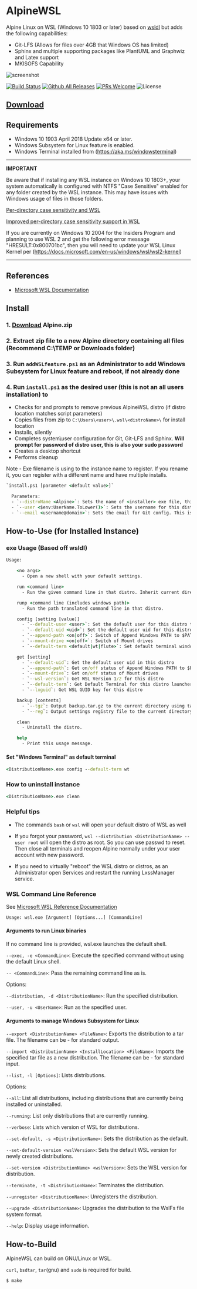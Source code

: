 # AlpineWSL

Alpine Linux on WSL (Windows 10 1803 or later)
based on [wsldl](https://github.com/yuk7/wsldl)
but adds the following capabilities:

* Git-LFS (Allows for files over 4GB that Windows OS has limited)
* Sphinx and multiple supporting packages like PlantUML and Graphwiz and Latex support
* MKISOFS Capability

![screenshot](https://raw.githubusercontent.com/wiki/yuk7/wsldl/img/Arch_Alpine_Cent.png)

[![Build Status](https://img.shields.io/travis/binarylandscapes/AlpineWSL.svg?style=flat-square)](https://travis-ci.org/binarylandscapes/AlpineWSL)
[![Github All Releases](https://img.shields.io/github/downloads/binarylandscapes/AlpineWSL/total.svg?style=flat-square)](https://github.com/binarylandscapes/AlpineWSL/releases/latest)
[![PRs Welcome](https://img.shields.io/badge/PRs-welcome-brightgreen.svg?style=flat-square)](http://makeapullrequest.com)
![License](https://img.shields.io/github/license/binarylandscapes/AlpineWSL.svg?style=flat-square)

## [Download](https://github.com/binarylandscapes/AlpineWSL/releases/latest)

## Requirements

* Windows 10 1903 April 2018 Update x64 or later.
* Windows Subsystem for Linux feature is enabled.
* Windows Terminal installed from (https://aka.ms/windowsterminal)

---
**IMPORTANT**

Be aware that if installing any WSL instance on Windows 10 1803+, your system automatically is configured with NTFS "Case Sensitive" enabled for any folder created by the WSL instance. This may have issues with Windows usage of files in those folders.

[Per-directory case sensitivity and WSL](https://blogs.msdn.microsoft.com/commandline/2018/02/28/per-directory-case-sensitivity-and-wsl/)

[Improved per-directory case sensitivity support in WSL](https://devblogs.microsoft.com/commandline/improved-per-directory-case-sensitivity-support-in-wsl/)

If you are currently on Windows 10 2004 for the Insiders Program and planning to use WSL 2 and get the following error message "HRESULT:0x800701bc", then you will need to update your WSL Linux Kernel per (https://docs.microsoft.com/en-us/windows/wsl/wsl2-kernel)

---

## References

* [Microsoft WSL Documentation](https://docs.microsoft.com/en-us/windows/wsl/about)

## Install

### 1. [Download](https://github.com/binarylandscapes/AlpineWSL/releases/latest) Alpine.zip

### 2. Extract zip file to a new Alpine directory containing all files (Recommend C:\TEMP or Downloads folder)

### 3. Run ```addWSLfeature.ps1``` as an Administrator to add Windows Subsystem for Linux feature and reboot, if not already done

### 4. Run ```install.ps1``` as the desired user (this is not an all users installation) to

* Checks for and prompts to remove previous AlpineWSL distro (if distro location matches script parameters)
* Copies files from zip to ```C:\Users\<user>\.wsl\<distroName>\``` for install location
* Installs, silently
* Completes system\user configuration for Git, Git-LFS and Sphinx. **Will prompt for password of distro user, this is also your sudo password**
* Creates a desktop shortcut
* Performs cleanup

Note -  Exe filename is using to the instance name to register. If you rename it, you can register with a different name and have multiple installs.

```cmd
`install.ps1 [parameter <default value>]`

  Parameters:
  - `--distroName <Alpine>`: Sets the name of <installer> exe file, this must match the filename of the actual exe
  - `--user <$env:UserName.ToLower()>`: Sets the username for this distro and Git to your Windows user name that opened Powershell
  - `--email <username@domain>`: Sets the email for Git config. This is forced prompted to enter during script
```

## How-to-Use (for Installed Instance)

### exe Usage (Based off wsldl)

```cmd
Usage:

    <no args>
      - Open a new shell with your default settings.

    run <command line>
      - Run the given command line in that distro. Inherit current directory.

    runp <command line (includes windows path)>
      - Run the path translated command line in that distro.

    config [setting [value]]
      - `--default-user <user>`: Set the default user for this distro to <user>
      - `--default-uid <uid>`: Set the default user uid for this distro to <uid>
      - `--append-path <on|off>`: Switch of Append Windows PATH to $PATH
      - `--mount-drive <on|off>`: Switch of Mount drives
      - `--default-term <default|wt|flute>`: Set default terminal window

    get [setting]
      - `--default-uid`: Get the default user uid in this distro
      - `--append-path`: Get on/off status of Append Windows PATH to $PATH
      - `--mount-drive`: Get on/off status of Mount drives
      - `--wsl-version`: Get WSL Version 1/2 for this distro
      - `--default-term`: Get Default Terminal for this distro launcher
      - `--lxguid`: Get WSL GUID key for this distro

    backup [contents]
      - `--tgz`: Output backup.tar.gz to the current directory using tar command
      - `--reg`: Output settings registry file to the current directory

    clean
      - Uninstall the distro.

    help
      - Print this usage message.
```

#### Set "Windows Terminal" as default terminal

```cmd
<DistributionName>.exe config --default-term wt
```

### How to uninstall instance

```cmd
<DistributionName>.exe clean

```

### Helpful tips

* The commands `bash` or `wsl` will open your default distro of WSL as well

* If you forgot your password, `wsl --distribution <DistributionName> --user root` will open the distro as root. So you can use passwd <user> to reset. Then close all terminals and reopen Alpine normally under your user account with new password.

* If you need to virtually "reboot" the WSL distro or distros, as an Administrator open Services and restart the running LxssManager service. 


### WSL Command Line Reference

See [Microsoft WSL Reference Documentation](https://docs.microsoft.com/en-us/windows/wsl/reference)

```cmd
Usage: wsl.exe [Argument] [Options...] [CommandLine]
```

#### Arguments to run Linux binaries

If no command line is provided, wsl.exe launches the default shell.

`--exec, -e <CommandLine>`: Execute the specified command without using the default Linux shell.

`-- <CommandLine>`: Pass the remaining command line as is.

  Options:

  `--distribution, -d <DistributionName>`: Run the specified distribution.

  `--user, -u <UserName>`: Run as the specified user.

#### Arguments to manage Windows Subsystem for Linux

`--export <DistributionName> <FileName>`: Exports the distribution to a tar file.
                                          The filename can be - for standard output.

`--import <DistributionName> <InstallLocation> <FileName>`: Imports the specified tar file as a new distribution.
                                                            The filename can be - for standard input.

`--list, -l [Options]`: Lists distributions.

  Options:

  `--all`: List all distributions, including distributions that are currently
           being installed or uninstalled.

  `--running`: List only distributions that are currently running.

  `--verbose`: Lists which version of WSL for distributions.

  `--set-default, -s <DistributionName>`: Sets the distribution as the default.

  `--set-default-version <wslVersion>`: Sets the default WSL version for newly created distributions.

  `--set-version <DistributionName> <wslVersion>`: Sets the WSL version for distribution.

  `--terminate, -t <DistributionName>`: Terminates the distribution.

  `--unregister <DistributionName>`: Unregisters the distribution.

  `--upgrade <DistributionName>`: Upgrades the distribution to the WslFs file system format.

  `--help`: Display usage information.

## How-to-Build

AlpineWSL can build on GNU/Linux or WSL.

`curl`, `bsdtar`, `tar`(gnu) and `sudo` is required for build.

```shell
$ make
```
